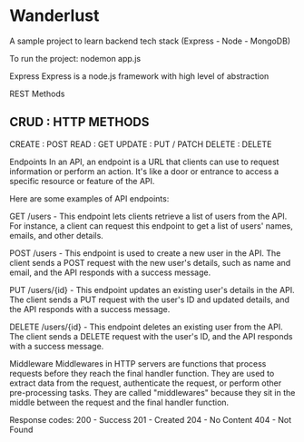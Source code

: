 # Wanderlust

A sample project to learn backend tech stack (Express - Node - MongoDB)

To run the project:
nodemon app.js

Express
Express is a node.js framework with high level of abstraction

REST Methods

## CRUD : HTTP METHODS

CREATE : POST
READ : GET
UPDATE : PUT / PATCH
DELETE : DELETE

Endpoints
In an API, an endpoint is a URL that clients can use to request information or perform an action. It's like a door or entrance to access a specific resource or feature of the API.

Here are some examples of API endpoints:

GET /users - This endpoint lets clients retrieve a list of users from the API. For instance, a client can request this endpoint to get a list of users' names, emails, and other details.

POST /users - This endpoint is used to create a new user in the API. The client sends a POST request with the new user's details, such as name and email, and the API responds with a success message.

PUT /users/{id} - This endpoint updates an existing user's details in the API. The client sends a PUT request with the user's ID and updated details, and the API responds with a success message.

DELETE /users/{id} - This endpoint deletes an existing user from the API. The client sends a DELETE request with the user's ID, and the API responds with a success message.

Middleware
Middlewares in HTTP servers are functions that process requests before they reach the final handler function. They are used to extract data from the request, authenticate the request, or perform other pre-processing tasks. They are called "middlewares" because they sit in the middle between the request and the final handler function.

Response codes:
200 - Success
201 - Created
204 - No Content
404 - Not Found
